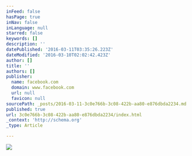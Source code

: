 ```yaml
---
inFeed: false
hasPage: true
inNav: false
inLanguage: null
starred: false
keywords: []
description: ''
datePublished: '2016-03-11T03:35:26.223Z'
dateModified: '2016-03-10T02:02:42.423Z'
author: []
title: ''
authors: []
publisher:
  name: facebook.com
  domain: www.facebook.com
  url: null
  favicon: null
sourcePath: _posts/2016-03-11-3c0e766b-3c08-422b-aa80-e876dbda2234.md
published: true
url: 3c0e766b-3c08-422b-aa80-e876dbda2234/index.html
_context: 'http://schema.org'
_type: Article

---
```

![](https://scontent-ord1-1.xx.fbcdn.net/hphotos-xat1/v/t1.0-9/1531635_662020350511021_1720418946_n.jpg?oh=e42ca3403c3baa4d0349f7450937e8c9&oe=57595BBD)